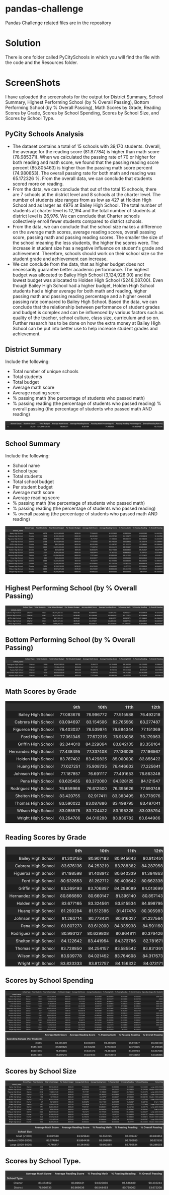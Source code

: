 # pandas-challenge
Pandas Challenge related files are in the repository

# Solution
There is one folder called PyCitySchools in which you will find the file with the code and the Resources folder.

# ScreenShots
I have uploaded the screenshots for the output for District Summary, School Summary, Highest Performing School (by % Overall Passing), Bottom Performing School (by % Overall Passing), Math Scores by Grade, Reading Scores by Grade, Scores by School Spending, Scores by School Size, and Scores by School Type.

## PyCity Schools Analysis
- The dataset contains a total of 15 schools with 39,170 students. Overall, the average for the reading score (81.87784) is higher than math score (78.985371). When we calculated the passing rate of 70 or higher for both reading and math score, we found that the passing reading score percent (85.805463) is higher than the passing math score percent (74.980853). The overall passing rate for both math and reading was 65.172326 %. From the overall data, we can conclude that students scored more on reading. 
- From the data, we can conclude that out of the total 15 schools, there are 7 schools at the district level and 8 schools at the charter level. The number of students size ranges from as low as 427 at Holden High School and as larger as 4976 at Bailey High School. The total number of students at charter level is 12,194 and the total number of students at district level is 26,976. We can conclude that Charter schools collectively enroll fewer students compared to district schools. 
- From the data, we can conclude that the school size makes a difference on the average math scores, average reading scores, overall passing score, passing math and passing reading scores. The smaller the size of the school meaning the less students, the higher the scores were. The increase in student size has a negative influence on student's grade and achievement. Therefore, schools should work on their school size so the student grade and achievement can increase. 
- We can conclude from the data, that as higher budget does not necessarily guarantee better academic performance. The highest budget was allocated to Bailey High School (3,124,928.00) and the lowest budget was allocated to Holden High School ($248,087.00). Even though Bailey High School had a higher budget, Holden High School students had a higher average for both math and reading, higher passing math and passing reading percentage and a higher overall passing rate compared to Bailey High School. Based the data, we can conclude that the relationship between performance of student grades and budget is complex and can be influenced by various factors such as quality of the teacher, school culture, class size, curriculum and so on. Further research has to be done on how the extra money at Bailey High School can be put into better use to help increase student grades and achievement.
  
## District Summary
Include the following:
- Total number of unique schools
- Total students
- Total budget
- Average math score
- Average reading score
- % passing math (the percentage of students who passed math)
- % passing reading (the percentage of students who passed reading)
  % overall passing (the percentage of students who passed math AND reading)

![output](District_Summary.png)

## School Summary
Include the following:
- School name
- School type
- Total students
- Total school budget
- Per student budget
- Average math score
- Average reading score
- % passing math (the percentage of students who passed math)
- % passing reading (the percentage of students who passed reading)
- % overall passing (the percentage of students who passed math AND reading)

![output](School_Summary.png)

## Highest Performing School (by % Overall Passing)

![output](Highest.png)
## Bottom Performing School (by % Overall Passing)

![output](Bottom.png)
## Math Scores by Grade

![output](Math.png)
## Reading Scores by Grade

![output](Reading.png)
## Scores by School Spending

![output](School_Spending.png)
![output](School_Spending2.png)
## Scores by School Size

![output](School_Size.png)
![output](School_Size2.png)

## Scores by School Type.

![output](School_type.png)
